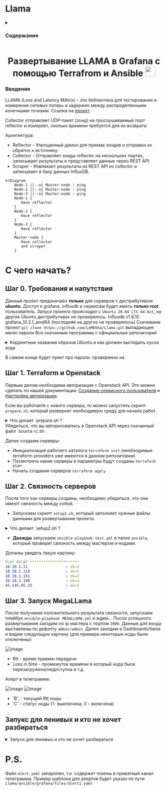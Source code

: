 # Llama

<details>
<summary>
<h3>Содержание</h3>
</summary>
    
- [Введение](#введение)
- [С чего начать?](#с-чего-начать)
    - [Шаг 0. Требования и напутствия](#шаг-0-требования-и-напутствия)
    - [Шаг 1. Terraform и Openstack](#шаг-1-terraform-и-openstack)
    - [Шаг 2. Связность серверов](#шаг-2-связность-серверов)
    - [Шаг 3. Запуск MegaLLama](#шаг-3-запуск-megallama)
    - [Запукс для ленивых и кто не хочет разбираться](#запукс-для-ленивых-и-кто-не-хочет-разбираться)
    - [P.S.](#ps)
</details>



<h1 align="center">Развертывание LLAMA в Grafana с помощью Terrafrom и Ansible</a> 
<img src="https://github.com/blackcater/blackcater/raw/main/images/Hi.gif" height="32"/></h1>

### Введение

LLAMA (Loss and Latency MAtrix) - это библиотека для тестирования и измерения сетевых потерь и задержек между распределенными конечными точками. Ссылка на [проект](https://github.com/dropbox/llama).

Collector отправляет UDP-пакет (зонд) на прослушиваемый порт reflector и измеряет, сколько времени требуется для их возврата.

Архитектура:
- Reflector - Упрощенный демон для приема зондов и отправки их обратно к источнику.
- Collector - Отправляет зонды reflector на нескольких портах, записывает результаты и представляет данные через REST API.
- Scraper - Извлекает результаты из REST API из collector и записывает в базу данных InfluxDB.

```mermaid
erDiagram
    Node-1 ||--o{ Master-node : ping
    Node-2 ||--o{ Master-node : ping
    Node-3 ||--o{ Master-node : ping
    Node-1 {
       Have reflector
    }
    Node-2 {
       Have reflector
    }
    Node-3 {
       Have reflector
    }
    Master-node {
       Have collector
       and scraper
    }
```

# С чего начать?

## Шаг 0. Требования и напутствия
Данный проект предзначаен **только** для серверов с дистрибутивом **ubuntu**. Доступ к grafana, influxdb и сервисам будет иметь **только root** пользователь.
Запуск проекта происходил с `Ubuntu 20.04 LTS 64-bit`, на других Ubuntu дистрибутивах не проверялось.
Influxdb v1.8.10
grafana_10.2.1_amd64 (последняя на других не проверялось)
Скачиваем проект `git clone https://github.com/LoMkkka/Llama.git`
выпадающее меню пароли
Все скачанные программы с официальных репозиторий
<details>
<summary>Корректные названия образов Ubuntu и как должен выглядить кусок кода</summary>

``` tf
#Поиск ID образа (из которого будет создан сервер) по его имени
data "openstack_images_image_v2" "ubuntu_image" {
  most_recent = true
  visibility  = "public"
  name        = "Ubuntu 20.04 LTS 64-bit" # сюда вставляем название нужного нам образа (не забываем это делать в обоих файлах) 
}
```

- Ubuntu 16.04 LTS 64-bit 
- Ubuntu 18.04 LTS 64-bit 
- Ubuntu 20.04 LTS 64-bit
- Ubuntu 22.04 LTS 64-bit 
    

</details>


В самом конце будет пункт про пароли.
проверенно на
## Шаг 1. Terraform и Openstack

Первым делом необходима авторизация с Openstack API. Это можно сделать по нашей документации: [Создание сервисного пользователя](https://docs.selectel.ru/cloud/servers/tools/openstack/#создать-сервисного-пользователя) и [Настройка авторизации](https://docs.selectel.ru/cloud/servers/tools/openstack/#настроить-авторизацию).

Если вы работаете с нового сервера, то можно запустить скрипт `prepare.sh`, который развернет необходимую среду для начала работ.
<details>
<summary>Что делает `prepare.sh`?</summary>
asdads
</details>
Убедиться, что вы авторизовались в Openstack API через скачанный файл `source rc.sh`.

Далее создаем серверы:
- Инициализация рабочего каталога `terraform init` (необходимые terraform-providers уже имеются в данном репозитории)
- Посмотреть какие серверы и параметры будут созданы `terraform plan` 
- Начать создания серверов `terraform apply`

## Шаг 2. Связность серверов
После того как серверы созданы, необходимо убедиться, что они имеют связность между собой.
- Запускаем скрипт `setup2.sh`, который заполняет нужные файлы данными для развертывания проекта.

<details>
<summary>Что делает `setup2.sh`?</summary>
asdads
</details>

- **Дважды** запускаем `ansible-playbook test.yml` в папке `ansible`, который проверит связность между мастером и нодами.

Должны увидеть такую картину:

``` yaml
PLAY RECAP **********************
10.10.1.11                 : ok=3    
10.10.1.114                : ok=3       
10.10.1.151                : ok=3    
10.10.1.199                : ok=3     
45.145.65.25               : ok=3      
```

## Шаг 3. Запуск MegaLLama

После получения положительного результата связности, запускаем плейбук `ansible-playbook MEGALLAMA.yml` и ждем...
После успешного развертывания заходим по ip мастера с портом `3000`. Данные для входа выставлены по дефолту `admin/admin`.
Далее заходим в Dashboards/llama и видим следующую картину (для примера некоторые ноды были отключены):

![image](https://github.com/LoMkkka/Llama/assets/76530062/7de31c9d-3ec0-431c-8506-a9aacb5e8c1b)


- Rtt - время приема-передачи
- Loss in time - промежуток времени в который нода была перезагружена/недоступна и т.д.

Алерт в телеграмме:

![image](https://github.com/LoMkkka/Llama/assets/76530062/e98ff7ca-ef2d-4b51-9a27-f23d77d0fba9) ![image](https://github.com/LoMkkka/Llama/assets/76530062/128ad6a2-ab71-43e3-957f-a1e6742e4dcc)



- 'B', - текущий Rtt ноды
- 'C' - статус ноды (1- выключена, 0 - включена) 

## Запукс для ленивых и кто не хочет разбираться

<details>
<summary>Запуск для ленивых и кто не хочет разбираться</summary>
    
1. Убедились, что наш сервер на дистрибутиве Ubuntu 20.04 и выполняем:
```bash
apt update && apt install git -y
```
```bash
git clone https://github.com/LoMkkka/Llama.git
```
2. Запускаем скрипт `prepare.sh`.
```bash
~/Llama/prepare.sh
```    
3. Мы авторизировались в openstack api через `source rc.sh`, который был скачан из [Шаг 1. Terraform и Openstack](#шаг-1-terraform-и-openstack).

4. Создаем серверы.
```bash
cd ~/Llama/terraform
terraform init
terraform apply -auto-approve
```
5. После того как серверы создались запуcкаем скрипт `replacer.sh`.
```bash
~/Llama/replacer.sh
```
6. Проверяем связность нод между собой. Когда всплывет запрос об fingerprint ключа ECDSA пишем `yes` и дважды выполняем данный playbook.
```bash
cd ~/Llama/ansible
ansible-playbook test.yml
```
7. Запускаем проект и ждем...
```bash
cd ~/Llama/ansible
ansible-playbook MEGALLAMA.yml
```
8. В конце будет вывод ссылки по которой нужно перейти. Пароль от grafana стандартный admin/admin. В `dashboards` находим llama, переходим по ней и радуемся.
![image](https://github.com/LoMkkka/Llama/assets/76530062/ae406dae-e5f3-468c-87e0-25f2ea97fd36)

</details>


# P.S.
Файл `alert.yaml` запаролен, т.к. содержит токены в приватный канал телеграмма. Пример шаблона для алертов будет указан по пути `Llama/ansible/grafana/files/alert1.yaml` 
